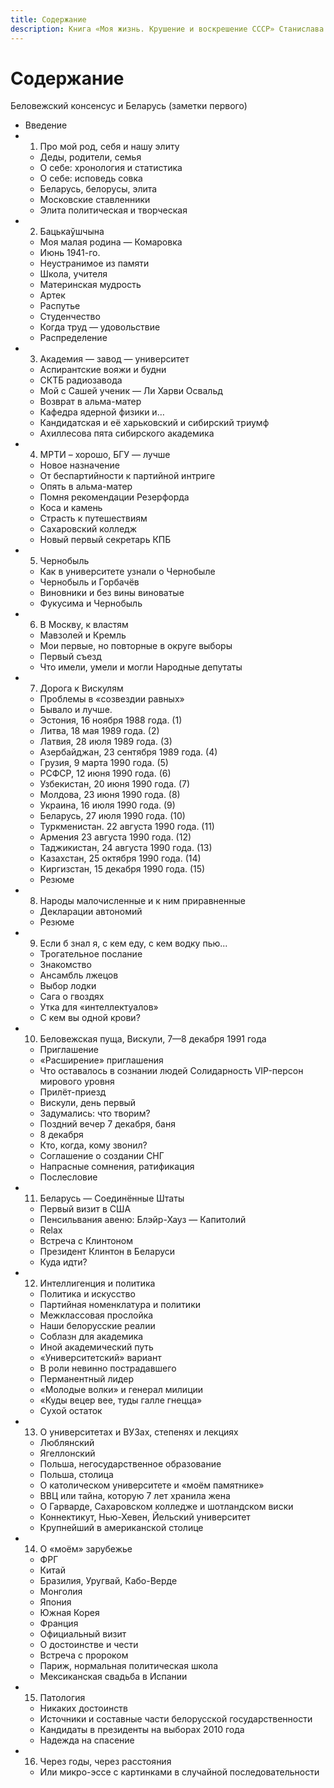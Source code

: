 ```yaml
---
title: Содержание
description: Книга «Моя жизнь. Крушение и воскрешение СССР» Станислава Шушкевича. Содержание.
---
```


# Содержание

Беловежский консенсус и Беларусь (заметки первого)

- Введение
- 1. Про мой род, себя и нашу элиту
    - Деды, родители, семья
    - О себе: хронология и статистика
    - О себе: исповедь совка
    - Беларусь, белорусы, элита
    - Московские ставленники
    - Элита политическая и творческая
- 2. Бацькаўшчына
    - Моя малая родина — Комаровка
    - Июнь 1941-го.
    - Неустранимое из памяти 
    - Школа, учителя
    - Материнская мудрость 
    - Артек 
    - Распутье 
    - Студенчество
    - Когда труд — удовольствие
    - Распределение
- 3. Академия — завод — университет
    - Аспирантские вояжи и будни
    - СКТБ радиозавода
    - Мой с Сашей ученик — Ли Харви Освальд
    - Возврат в альма-матер 
    - Кафедра ядерной физики и…
    - Кандидатская и её харьковский и сибирский триумф
    - Ахиллесова пята сибирского академика
- 4. МРТИ – хорошо, БГУ — лучше
    - Новое назначение
    - От беспартийности к партийной интриге
    - Опять в альма-матер
    - Помня рекомендации Резерфорда
    - Коса и камень
    - Страсть к путешествиям
    - Сахаровский колледж
    - Новый первый секретарь КПБ
- 5. Чернобыль
    - Как в университете узнали о Чернобыле
    - Чернобыль и Горбачёв
    - Виновники и без вины виноватые
    - Фукусима и Чернобыль
- 6. В Москву, к властям
    - Мавзолей и Кремль 
    - Мои первые, но повторные в округе выборы 
    - Первый съезд 
    - Что имели, умели и могли Народные депутаты
- 7. Дорога к Вискулям
    - Проблемы в «созвездии равных» 
    - Бывало и лучше.
    - Эстония, 16 ноября 1988 года. (1) 
    - Литва, 18 мая 1989 года. (2) 
    - Латвия, 28 июля 1989 года. (3) 
    - Азербайджан, 23 сентября 1989 года. (4) 
    - Грузия, 9 марта 1990 года. (5) 
    - РСФСР, 12 июня 1990 года. (6)
    - Узбекистан, 20 июня 1990 года. (7)
    - Молдова, 23 июня 1990 года. (8)
    - Украина, 16 июля 1990 года. (9)
    - Беларусь, 27 июля 1990 года. (10)
    - Туркменистан. 22 августа 1990 года. (11)
    - Армения 23 августа 1990 года. (12)
    - Таджикистан, 24 августа 1990 года. (13) 
    - Казахстан, 25 октября 1990 года. (14) 
    - Киргизстан, 15 декабря 1990 года. (15) 
    - Резюме
- 8. Народы малочисленные и к ним приравненные
    - Декларации автономий
    - Резюме
- 9. Если б знал я, с кем еду, с кем водку пью...
    - Трогательное послание 
    - Знакомство 
    - Ансамбль лжецов 
    - Выбор лодки
    - Сага о гвоздях 
    - Утка для «интеллектуалов»
    - С кем вы одной крови?
- 10. Беловежская пуща, Вискули, 7—8 декабря 1991 года
    - Приглашение
    - «Расширение» приглашения
    - Что оставалось в сознании людей Солидарность VIP-персон мирового уровня
    - Прилёт-приезд
    - Вискули, день первый
    - Задумались: что творим?
    - Поздний вечер 7 декабря, баня
    - 8 декабря
    - Кто, когда, кому звонил?
    - Соглашение о создании СНГ
    - Напрасные сомнения, ратификация 
    - Послесловие
- 11. Беларусь — Соединённые Штаты
    - Первый визит в США 
    - Пенсильвания авеню: Блэйр-Хауз — Капитолий 
    - Relax 
    - Встреча с Клинтоном 
    - Президент Клинтон в Беларуси 
    - Куда идти?
- 12. Интеллигенция и политика
    - Политика и искусство 
    - Партийная номенклатура и политики
    - Межклассовая прослойка 
    - Наши белорусские реалии
    - Соблазн для академика 
    - Иной академический путь 
    - «Университетский» вариант 
    - В роли невинно пострадавшего
    - Перманентный лидер 
    - «Молодые волки» и генерал милиции 
    - «Куды вецер вее, туды галле гнецца» 
    - Сухой остаток
- 13. О университетах и ВУЗах, степенях и лекциях
    - Люблянский
    - Ягеллонский 
    - Польша, негосударственное образование 
    - Польша, столица 
    - О католическом университете и «моём памятнике» 
    - ВВЦ или тайна, которую 7 лет хранила жена
    - О Гарварде, Сахаровском колледже и шотландском виски 
    - Коннектикут, Нью-Хевен, Йельский университет 
    - Крупнейший в американской столице
- 14. О «моём» зарубежье
    - ФРГ
    - Китай 
    - Бразилия, Уругвай, Кабо-Верде
    - Монголия
    - Япония 
    - Южная Корея 
    - Франция 
    - Официальный визит
    - О достоинстве и чести 
    - Встреча с пророком 
    - Париж, нормальная политическая школа 
    - Мексиканская свадьба в Испании
- 15. Патология
    - Никаких достоинств
    - Источники и составные части белорусской государственности 
    - Кандидаты в президенты на выборах 2010 года 
    - Надежда на спасение
- 16. Через годы, через расстояния
    - Или микро-эссе с картинками в случайной последовательности
